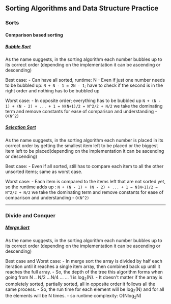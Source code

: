 ## Sorting Algorithms and Data Structure Practice

### Sorts
#### Comparison based sorting
##### [Bubble Sort ](../main/sorting/bubble_sort.cpp)
 As the name suggests, in the sorting algorithm each number bubbles up to its correct order (depending on the implementation it can be ascending or descending)

Best case:
    - Can have all sorted, runtime: N
    - Even if just one number needs to be bubbled up: ```N + N - 1 = 2N - 1```; have to check if the second is in the right order and nothing has to be bubbled up

Worst case:
    - In opposite order; everything has to be bubbled up
    ```N + (N - 1) + (N - 2) + ... + 1 = N(N+1)/2 = N^2/2 + N/2```
    we take the dominating term and remove constants for ease of comparison and understanding
    - ```O(N^2)```


##### [Selection Sort ](../main/sorting/bubble_sort.cpp)
 As the name suggests, in the sorting algorithm each number is placed in its correct order by getting the smallest item left to be placed or the biggest item left to be placed(depending on the implementation it can be ascending or descending)

Best case:
    - Even if all sorted, still has to compare each item to all the other unsorted items; same as worst case.

Worst case:
    - Each item is compared to the items left that are not sorted yet, so the runtime adds up :
    ```N + (N - 1) + (N - 2) + ... + 1 = N(N+1)/2 = N^2/2 + N/2```
    we take the dominating term and remove constants for ease of comparison and understanding
    - ```O(N^2)```

---

### Divide and Conquer

##### [Merge Sort ](../main/sorting/merge_sort.cpp)
 As the name suggests, in the sorting algorithm each number bubbles up to its correct order (depending on the implementation it can be ascending or descending)

Best case and Worst case:
    - In merge sort the array is divided by half each iteration until it reaches a single item array, then combined back up until it reaches the full array.
    - So, the depth of the tree this algorithm forms when going from N .. N/2 ...N/4 ... ... 1 is log<sub>2</sub>(N).
    - It doesn't matter if the array is completely sorted, partially sorted, all in opposite order it follows all the same process.
    - So, the run time for each element will be log<sub>2</sub>(N) and for all the elements will be N times.
    - so runtime complexity: O(Nlog<sub>2</sub>N)